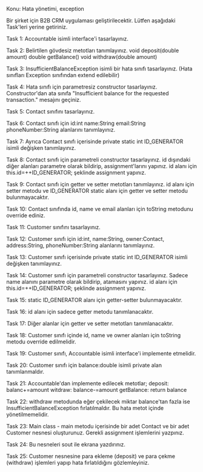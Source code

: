 Konu: Hata yönetimi, exception

Bir şirket için B2B CRM uygulaması geliştirilecektir. Lütfen aşağıdaki
Task'leri yerine getiriniz.

Task 1: Accountable isimli interface'i tasarlayınız.

Task 2: Belirtilen gövdesiz metotları tanımlayınız.
void deposit(double amount)
double getBalance()
void withdraw(double amount)

Task 3: InsufficientBalanceException isimli bir hata sınıfı tasarlayınız.
(Hata sınıfları Exception sınıfından extend edilebilir)

Task 4: Hata sınıfı için parametresiz constructor tasarlayınız.
Constructor'dan ata sınıfa "Insufficient balance for the requested transaction."
mesajını geçiniz.

Task 5: Contact sınıfını tasarlayınız.

Task 6: Contact sınıfı için id:int
name:String
email:String
phoneNumber:String
alanlarını tanımlayınız.

Task 7: Ayrıca Contact sınıfı içerisinde private static int ID_GENERATOR isimli
değişken tanımlayınız.

Task 8: Contact sınıfı için parametreli constructor tasarlayınız. id dışındaki
diğer alanları parametre olarak bildirip, assignment'larını yapınız.
id alanı için this.id=++ID_GENERATOR; şeklinde assignment yapınız.

Task 9: Contact sınıfı için getter ve setter metotları tanımlayınız. id alanı
için setter metodu ve ID_GENERATOR static alanı için getter ve setter metodu
bulunmayacaktır.

Task 10: Contact sınıfında id, name ve email alanları için toString metodunu
override ediniz.

Task 11: Customer sınıfını tasarlayınız.

Task 12: Customer sınıfı için id:int,
name:String,
owner:Contact,
address:String,
phoneNumber:String
alanlarını tanımlayınız.

Task 13: Customer sınıfı içerisinde private static int ID_GENERATOR isimli
değişken tanımlayınız.

Task 14: Customer sınıfı için parametreli constructor tasarlayınız. Sadece
name alanını parametre olarak bildirip, atamasını yapınız.
id alanı için this.id=++ID_GENERATOR; şeklinde assignment yapınız.

Task 15: static ID_GENERATOR alanı için getter-setter bulunmayacaktır.

Task 16: id alanı için sadece getter metodu tanımlanacaktır.

Task 17: Diğer alanlar için getter ve setter metotları tanımlanacaktır.

Task 18: Customer sınıfı içinde id, name ve owner alanları için
toString metodu override edilmelidir.

Task 19: Customer sınıfı, Accountable isimli interface'i implemente etmelidir.

Task 20: Customer sınıfı için balance:double isimli private alan tanımlanmaldır.

Task 21: Accountable'dan implemente edilecek metotlar;
deposit: balanc+=amount
witdraw: balance-=amount
getBalance: return balance

Task 22: withdraw metodunda eğer çekilecek miktar balance'tan fazla ise
InsufficientBalanceException fırlatılmaldır. Bu hata metot içinde yönetilmemelidir.

Task 23: Main class - main metodu içerisinde bir adet Contact ve bir adet
Customer nesnesi oluşturunuz. Gerekli assignment işlemlerini yazpınız.

Task 24: Bu nesneleri sout ile ekrana yazdırınız.

Task 25: Customer nesnesine para ekleme (deposit) ve para çekme (withdraw)
işlemleri yapıp hata fırlatıldığını gözlemleyiniz.